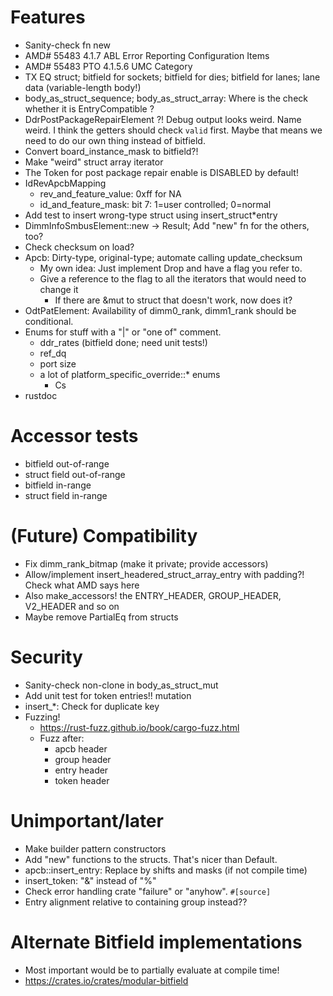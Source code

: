 # Features

* Sanity-check fn new
* AMD# 55483 4.1.7 ABL Error Reporting Configuration Items
* AMD# 55483 PTO 4.1.5.6 UMC Category
* TX EQ struct; bitfield for sockets; bitfield for dies; bitfield for lanes; lane data (variable-length body!)
* body_as_struct_sequence; body_as_struct_array: Where is the check whether it is EntryCompatible ?
* DdrPostPackageRepairElement ?!  Debug output looks weird.  Name weird.
  I think the getters should check `valid` first.  Maybe that means we need to do our own thing instead of bitfield.
* Convert board_instance_mask to bitfield?!
* Make "weird" struct array iterator
* The Token for post package repair enable is DISABLED by default!
* IdRevApcbMapping
  * rev_and_feature_value: 0xff for NA
  * id_and_feature_mask: bit 7: 1=user controlled; 0=normal
* Add test to insert wrong-type struct using insert_struct*entry
* DimmInfoSmbusElement::new -> Result; Add "new" fn for the others, too?
* Check checksum on load?
* Apcb: Dirty-type, original-type; automate calling update_checksum
  * My own idea: Just implement Drop and have a flag you refer to.
  * Give a reference to the flag to all the iterators that would need to change it
    * If there are &mut to struct that doesn't work, now does it?
* OdtPatElement: Availability of dimm0_rank, dimm1_rank should be conditional.
* Enums for stuff with a "|" or "one of" comment.
  * ddr_rates (bitfield done; need unit tests!)
  * ref_dq
  * port size
  * a lot of platform_specific_override::* enums
    * Cs
* rustdoc

# Accessor tests

* bitfield out-of-range
* struct field out-of-range
* bitfield in-range
* struct field in-range

# (Future) Compatibility

* Fix dimm_rank_bitmap (make it private; provide accessors)
* Allow/implement insert_headered_struct_array_entry with padding?!  Check what AMD says here
* Also make_accessors! the ENTRY_HEADER, GROUP_HEADER, V2_HEADER and so on
* Maybe remove PartialEq from structs

# Security

* Sanity-check non-clone in body_as_struct_mut
* Add unit test for token entries!!  mutation
* insert_*: Check for duplicate key
* Fuzzing!
  * https://rust-fuzz.github.io/book/cargo-fuzz.html
  * Fuzz after:
    * apcb header
    * group header
    * entry header
    * token header

# Unimportant/later

* Make builder pattern constructors
* Add "new" functions to the structs.  That's nicer than Default.
* apcb::insert_entry: Replace by shifts and masks (if not compile time)
* insert_token: "&" instead of "%"
* Check error handling crate "failure" or "anyhow". `#[source]`
* Entry alignment relative to containing group instead??

# Alternate Bitfield implementations

* Most important would be to partially evaluate at compile time!
* https://crates.io/crates/modular-bitfield
